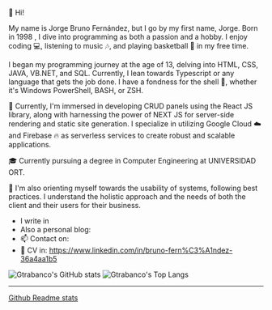 
👋 Hi!

My name is Jorge Bruno Fernández, but I go by my first name, Jorge. Born in 1998 , I dive into programming as both a passion and a hobby. I enjoy coding 💻, listening to music 🎶, and playing basketball 🏀 in my free time.

I began my programming journey at the age of 13, delving into HTML, CSS, JAVA, VB.NET, and SQL. Currently, I lean towards Typescript or any language that gets the job done. I have a fondness for the shell 🐚, whether it's Windows PowerShell, BASH, or ZSH.

🔧 Currently, I'm immersed in developing CRUD panels using the React JS library, along with harnessing the power of NEXT JS for server-side rendering and static site generation. I specialize in utilizing Google Cloud ☁️ and Firebase 🔥 as serverless services to create robust and scalable applications.

🎓 Currently pursuing a degree in Computer Engineering at UNIVERSIDAD ORT.

🌟 I'm also orienting myself towards the usability of systems, following best practices. I understand the holistic approach and the needs of both the client and their users for their business.

- I write in 
- Also a personal blog: 
- 📫 Contact on: 
- 📝 CV in: https://www.linkedin.com/in/bruno-fern%C3%A1ndez-36a4aa1b5

![Gtrabanco's GitHub stats](https://github-readme-stats.vercel.app/api?username=brunfernandez98&theme=dracula&show_icons=tru)  ![Gtrabanco's Top Langs](https://github-readme-stats.vercel.app/api/top-langs/?username=brunfernandez98&theme=dracula&layout=compact)

----

[Github Readme stats](https://github.com/anuraghazra/github-readme-stats)

